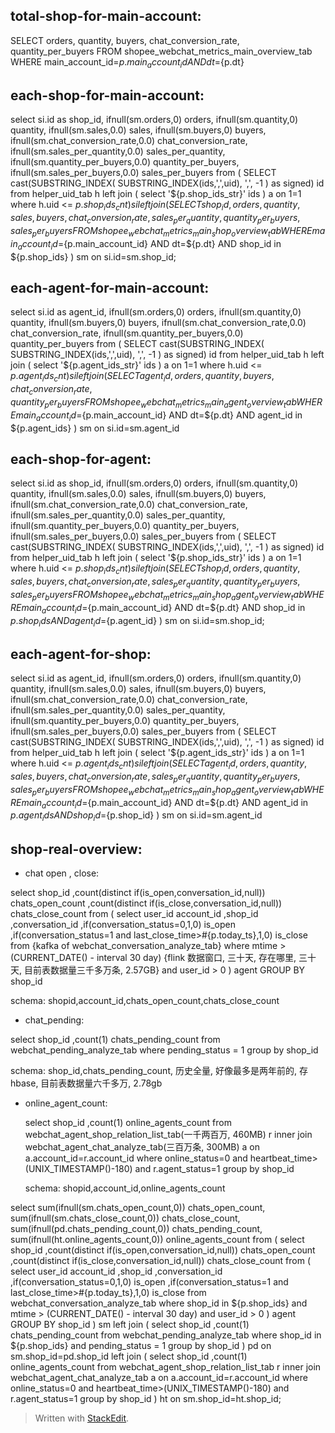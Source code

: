 
## total-shop-for-main-account:

SELECT orders, quantity, buyers, chat_conversion_rate, quantity_per_buyers 
FROM shopee_webchat_metrics_main_overview_tab WHERE main_account_id=${p.main_account_id} AND dt=${p.dt}



## each-shop-for-main-account: 

select si.id as shop_id,
    ifnull(sm.orders,0) orders,
    ifnull(sm.quantity,0) quantity,
    ifnull(sm.sales,0.0) sales,
    ifnull(sm.buyers,0) buyers,
    ifnull(sm.chat_conversion_rate,0.0) chat_conversion_rate,
    ifnull(sm.sales_per_quantity,0.0) sales_per_quantity,
    ifnull(sm.quantity_per_buyers,0.0) quantity_per_buyers,
    ifnull(sm.sales_per_buyers,0.0) sales_per_buyers
from (
    SELECT cast(SUBSTRING_INDEX(
        SUBSTRING_INDEX(ids,',',uid),
            ',',
            -1
            ) as signed) id
    from helper_uid_tab h
    left join (
    select '${p.shop_ids_str}' ids
    ) a on 1=1
    where h.uid <= ${p.shop_ids_cnt}
) si left join (
    SELECT shop_id, orders, quantity, sales, buyers, chat_conversion_rate, sales_per_quantity, quantity_per_buyers, sales_per_buyers 
    FROM shopee_webchat_metrics_main_shop_overview_tab 
    WHERE main_account_id=${p.main_account_id} AND dt=${p.dt} AND shop_id in ${p.shop_ids}
) sm on si.id=sm.shop_id;


## each-agent-for-main-account:

select si.id as agent_id,
    ifnull(sm.orders,0) orders,
    ifnull(sm.quantity,0) quantity,
    ifnull(sm.buyers,0) buyers,
    ifnull(sm.chat_conversion_rate,0.0) chat_conversion_rate,
    ifnull(sm.quantity_per_buyers,0.0) quantity_per_buyers
from (
    SELECT cast(SUBSTRING_INDEX(
        SUBSTRING_INDEX(ids,',',uid),
            ',',
            -1
            ) as signed) id
    from helper_uid_tab h
    left join (
    select '${p.agent_ids_str}' ids
    ) a on 1=1
    where h.uid <= ${p.agent_ids_cnt}
) si left join (
    SELECT agent_id, orders, quantity, buyers, chat_conversion_rate, quantity_per_buyers 
    FROM shopee_webchat_metrics_main_agent_overview_tab 
    WHERE main_account_id=${p.main_account_id} AND dt=${p.dt} AND agent_id in ${p.agent_ids}
) sm on si.id=sm.agent_id

## each-shop-for-agent:
select si.id as shop_id,
    ifnull(sm.orders,0) orders,
    ifnull(sm.quantity,0) quantity,
    ifnull(sm.sales,0.0) sales,
    ifnull(sm.buyers,0) buyers,
    ifnull(sm.chat_conversion_rate,0.0) chat_conversion_rate,
    ifnull(sm.sales_per_quantity,0.0) sales_per_quantity,
    ifnull(sm.quantity_per_buyers,0.0) quantity_per_buyers,
    ifnull(sm.sales_per_buyers,0.0) sales_per_buyers
from (
    SELECT cast(SUBSTRING_INDEX(
        SUBSTRING_INDEX(ids,',',uid),
            ',',
            -1
            ) as signed) id
    from helper_uid_tab h
    left join (
    select '${p.shop_ids_str}' ids
    ) a on 1=1
    where h.uid <= ${p.shop_ids_cnt}
) si left join (
    SELECT shop_id, orders, quantity, sales, buyers, chat_conversion_rate, sales_per_quantity, quantity_per_buyers, sales_per_buyers 
    FROM shopee_webchat_metrics_main_shop_agent_overview_tab WHERE main_account_id=${p.main_account_id} AND dt=${p.dt} AND shop_id in ${p.shop_ids} 
    AND agent_id=${p.agent_id}
) sm on si.id=sm.shop_id;

## each-agent-for-shop:

select si.id as agent_id,
    ifnull(sm.orders,0) orders,
    ifnull(sm.quantity,0) quantity,
    ifnull(sm.sales,0.0) sales,
    ifnull(sm.buyers,0) buyers,
    ifnull(sm.chat_conversion_rate,0.0) chat_conversion_rate,
    ifnull(sm.sales_per_quantity,0.0) sales_per_quantity,
    ifnull(sm.quantity_per_buyers,0.0) quantity_per_buyers,
    ifnull(sm.sales_per_buyers,0.0) sales_per_buyers
from (
    SELECT cast(SUBSTRING_INDEX(
        SUBSTRING_INDEX(ids,',',uid),
            ',',
            -1
            ) as signed) id
    from helper_uid_tab h
    left join (
    select '${p.agent_ids_str}' ids
    ) a on 1=1
    where h.uid <= ${p.agent_ids_cnt}
) si left join (
    SELECT agent_id, orders, quantity, sales, buyers, chat_conversion_rate, sales_per_quantity, quantity_per_buyers, sales_per_buyers 
    FROM shopee_webchat_metrics_main_shop_agent_overview_tab WHERE main_account_id=${p.main_account_id} AND dt=${p.dt} AND agent_id in ${p.agent_ids}
    AND shop_id=${p.shop_id}
) sm on si.id=sm.agent_id




## shop-real-overview:

* chat open , close: 

select shop_id
        ,count(distinct if(is_open,conversation_id,null)) chats_open_count
        ,count(distinct if(is_close,conversation_id,null)) chats_close_count
    from (
        select user_id account_id
            ,shop_id
            ,conversation_id
            ,if(conversation_status=0,1,0) is_open
            ,if(conversation_status=1 and last_close_time>#{p.today_ts},1,0) is_close
        from {kafka of webchat_conversation_analyze_tab}
        where 
         mtime > (CURRENT_DATE() - interval 30 day) {flink 数据窗口, 三十天, 存在哪里, 三十天, 目前表数据量三千多万条, 2.57GB}
           and user_id > 0
    ) agent
    GROUP BY shop_id

 schema: shopid,account_id,chats_open_count,chats_close_count


* chat_pending: 

select shop_id
        ,count(1) chats_pending_count
   from webchat_pending_analyze_tab
   where 
      pending_status = 1
   group by shop_id

   schema: shop_id,chats_pending_count, 历史全量, 好像最多是两年前的, 存 hbase, 目前表数据量六千多万, 2.78gb


* online_agent_count:

   select shop_id
        ,count(1) online_agents_count
    from webchat_agent_shop_relation_list_tab(一千两百万, 460MB) r
    inner join webchat_agent_chat_analyze_tab(三百万条, 300MB) a
       on a.account_id=r.account_id
    where online_status=0
       and heartbeat_time>(UNIX_TIMESTAMP()-180)
       and r.agent_status=1
    group by shop_id

    schema: shopid,account_id,online_agents_count




select
    sum(ifnull(sm.chats_open_count,0)) chats_open_count,
    sum(ifnull(sm.chats_close_count,0)) chats_close_count,
    sum(ifnull(pd.chats_pending_count,0)) chats_pending_count,
    sum(ifnull(ht.online_agents_count,0)) online_agents_count
from (
    select shop_id
        ,count(distinct if(is_open,conversation_id,null)) chats_open_count
        ,count(distinct if(is_close,conversation_id,null)) chats_close_count
    from (
        select user_id account_id
            ,shop_id
            ,conversation_id
            ,if(conversation_status=0,1,0) is_open
            ,if(conversation_status=1 and last_close_time>#{p.today_ts},1,0) is_close
        from webchat_conversation_analyze_tab
        where shop_id in ${p.shop_ids}
           and mtime > (CURRENT_DATE() - interval 30 day)
           and user_id > 0
    ) agent
    GROUP BY shop_id
) sm
left join (
   select shop_id
        ,count(1) chats_pending_count
   from webchat_pending_analyze_tab
   where shop_id in ${p.shop_ids}
     and pending_status = 1
   group by shop_id
) pd on sm.shop_id=pd.shop_id
left join (
    select shop_id
        ,count(1) online_agents_count
    from webchat_agent_shop_relation_list_tab r
    inner join webchat_agent_chat_analyze_tab a
       on a.account_id=r.account_id
    where online_status=0
       and heartbeat_time>(UNIX_TIMESTAMP()-180)
       and r.agent_status=1
    group by shop_id
) ht on sm.shop_id=ht.shop_id;





> Written with [StackEdit](https://stackedit.io/).
<!--stackedit_data:
eyJoaXN0b3J5IjpbLTIwNDM3OTY2MjksLTY5OTU1ODM5OSwtMj
U1MzA4NjM1XX0=
-->